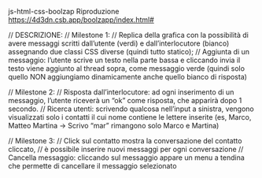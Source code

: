js-html-css-boolzap
Riproduzione https://4d3dn.csb.app/boolzapp/index.html#

// DESCRIZIONE:
// Milestone 1:
// Replica della grafica con la possibilità di avere messaggi scritti dall’utente (verdi) e dall’interlocutore (bianco) assegnando due classi CSS diverse (quindi tutto statico);
// Aggiunta di un messaggio: l’utente scrive un testo nella parte bassa e cliccando invia il testo viene aggiunto al thread sopra, come messaggio verde (quindi solo quello NON aggiungiamo dinamicamente anche quello bianco di risposta)

// Milestone 2:
// Risposta dall’interlocutore: ad ogni inserimento di un messaggio, l’utente riceverà un “ok” come risposta, che apparirà dopo 1 secondo.
// Ricerca utenti: scrivendo qualcosa nell’input a sinistra, vengono visualizzati solo i contatti il cui nome contiene le lettere inserite (es, Marco, Matteo Martina -> Scrivo “mar” rimangono solo Marco e Martina)

// Milestone 3:
// Click sul contatto mostra la conversazione del contatto cliccato,
// è possibile inserire nuovi messaggi per ogni conversazione
// Cancella messaggio: cliccando sul messaggio appare un menu a tendina che permette di cancellare il messaggio selezionato